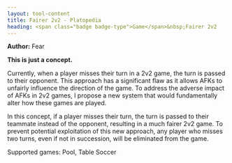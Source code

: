 ```yaml
---
layout: tool-content
title: Fairer 2v2 - Platopedia
heading: <span class="badge badge-type">Game</span>&nbsp;Fairer 2v2
---
```


<div class="linebreak"></div>

**Author:** Fear

**This is just a concept.**

Currently, when a player misses their turn in a 2v2 game, the turn is passed to their opponent. This approach has a significant flaw as it allows AFKs to unfairly influence the direction of the game. To address the adverse impact of AFKs in 2v2 games, I propose a new system that would fundamentally alter how these games are played. 

In this concept, if a player misses their turn, the turn is passed to their teammate instead of the opponent, resulting in a much fairer 2v2 game. To prevent potential exploitation of this new approach, any player who misses two turns, even if not in succession, will be eliminated from the game.

Supported games: Pool, Table Soccer

<div class="linebreak"></div>

<div class="content-image" data-url="/docs/assets/images/concepts/fairer2v2.png" data-width="600px" data-label=""></div>

<div class="linebreak"></div>
